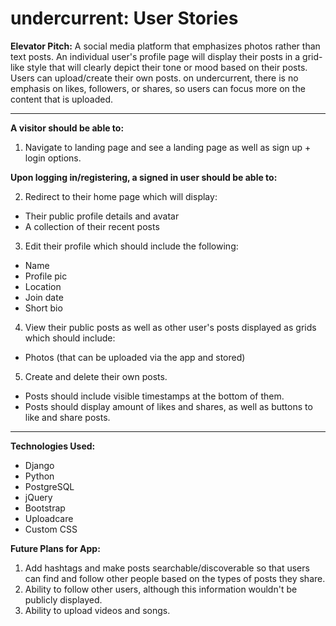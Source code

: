 # undercurrent: User Stories

**Elevator Pitch:** A social media platform that emphasizes photos rather than text posts. An individual user's profile page will display their posts in a grid-like style that will clearly depict their tone or mood based on their posts. Users can upload/create their own posts. on undercurrent, there is no emphasis on likes, followers, or shares, so users can focus more on the content that is uploaded.

---

**A visitor should be able to:**

1. Navigate to landing page and see a landing page as well as sign up + login options.

**Upon logging in/registering, a signed in user should be able to:**

2. Redirect to their home page which will display:

- Their public profile details and avatar
- A collection of their recent posts

3. Edit their profile which should include the following:

- Name
- Profile pic
- Location
- Join date
- Short bio

4. View their public posts as well as other user's posts displayed as grids which should include:

- Photos (that can be uploaded via the app and stored)

5. Create and delete their own posts.

- Posts should include visible timestamps at the bottom of them.
- Posts should display amount of likes and shares, as well as buttons to like and share posts.

---

**Technologies Used:**
- Django
- Python
- PostgreSQL
- jQuery
- Bootstrap
- Uploadcare
- Custom CSS

**Future Plans for App:**

1. Add hashtags and make posts searchable/discoverable so that users can find and follow other people based on the types of posts they share.
2. Ability to follow other users, although this information wouldn't be publicly displayed.
3. Ability to upload videos and songs.